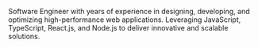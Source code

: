 Software Engineer with years of experience in designing, developing, and optimizing high-performance web applications. Leveraging JavaScript, TypeScript, React.js, and Node.js to deliver innovative and scalable solutions.
